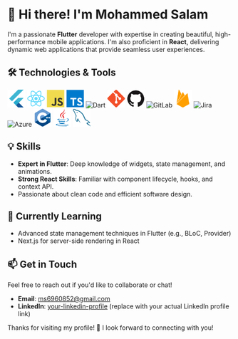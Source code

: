 # 👋 Hi there! I'm Mohammed Salam

I'm a passionate **Flutter** developer with expertise in creating beautiful, high-performance mobile applications. I'm also proficient in **React**, delivering dynamic web applications that provide seamless user experiences.

## 🛠️ Technologies & Tools
<p>
  <img src="https://raw.githubusercontent.com/devicons/devicon/master/icons/flutter/flutter-original.svg" alt="Flutter" width="40" height="40"/> 
  <img src="https://raw.githubusercontent.com/devicons/devicon/master/icons/react/react-original.svg" alt="React" width="40" height="40"/> 
  <img src="https://raw.githubusercontent.com/devicons/devicon/master/icons/javascript/javascript-original.svg" alt="JavaScript" width="40" height="40"/> 
  <img src="https://raw.githubusercontent.com/devicons/devicon/master/icons/typescript/typescript-original.svg" alt="TypeScript" width="40" height="40"/> 
  <img src="https://www.vectorlogo.zone/logos/dartlang/dartlang-icon.svg" alt="Dart" width="40" height="40"/> 
  <img src="https://raw.githubusercontent.com/devicons/devicon/master/icons/git/git-original.svg" alt="Git" width="40" height="40"/> 
  <img src="https://raw.githubusercontent.com/devicons/devicon/master/icons/github/github-original.svg" alt="GitHub" width="40" height="40"/>
  <img src="https://www.vectorlogo.zone/logos/gitlab/gitlab-icon.svg" alt="GitLab" width="40" height="40"/> 
  <img src="https://raw.githubusercontent.com/devicons/devicon/master/icons/firebase/firebase-plain.svg" alt="Firebase" width="40" height="40"/>
  <img src="https://www.vectorlogo.zone/logos/atlassian_jira/atlassian_jira-icon.svg" alt="Jira" width="40" height="40"/> 
  <img src="https://azure.microsoft.com/svghandler/azure-logo.svg" alt="Azure" width="40" height="40"/> 
  <img src="https://raw.githubusercontent.com/devicons/devicon/master/icons/cplusplus/cplusplus-original.svg" alt="C++" width="40" height="40"/> 
  <img src="https://raw.githubusercontent.com/devicons/devicon/master/icons/java/java-original.svg" alt="Java" width="40" height="40"/> 
  <img src="https://raw.githubusercontent.com/devicons/devicon/master/icons/mysql/mysql-original.svg" alt="MySQL" width="40" height="40"/> 
  
  
</p>


## 💡 Skills
- **Expert in Flutter**: Deep knowledge of widgets, state management, and animations.
- **Strong React Skills**: Familiar with component lifecycle, hooks, and context API.
- Passionate about clean code and efficient software design.

## 🌱 Currently Learning
- Advanced state management techniques in Flutter (e.g., BLoC, Provider)
- Next.js for server-side rendering in React

## 📫 Get in Touch
Feel free to reach out if you'd like to collaborate or chat!
- **Email**: [ms6960852@gmail.com](mailto:ms6960852@gmail.com)
- **LinkedIn**: [your-linkedin-profile](Link) (replace with your actual LinkedIn profile link)

Thanks for visiting my profile! 🌟 I look forward to connecting with you!
